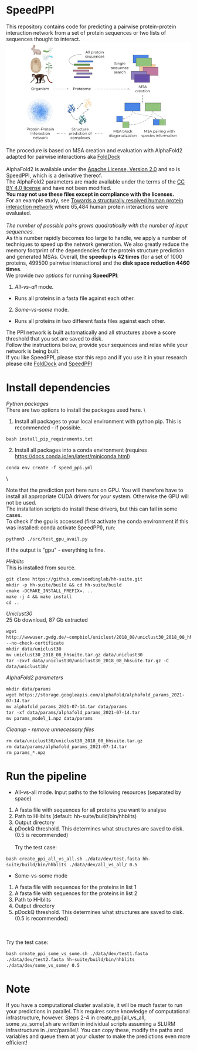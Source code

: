 # SpeedPPI

This repository contains code for predicting a pairwise protein-protein interaction network from a set of protein sequences or two lists of sequences thought to interact.
\
<img src="./procedure.jpg"/>
\
The procedure is based on MSA creation and evaluation with AlphaFold2 adapted for pairwise interactions aka [FoldDock](https://www.nature.com/articles/s41467-022-28865-w)
\
\
AlphaFold2 is available under the [Apache License, Version 2.0](http://www.apache.org/licenses/LICENSE-2.0) and so is SpeedPPI, which is a derivative thereof.  \
The AlphaFold2 parameters are made available under the terms of the [CC BY 4.0 license](https://creativecommons.org/licenses/by/4.0/legalcode) and have not been modified.
\
**You may not use these files except in compliance with the licenses.**
\
For an example study, see [Towards a structurally resolved human protein interaction network](https://www.nature.com/articles/s41594-022-00910-8) where 65,484 human protein interactions were evaluated.
\
\
*The number of possible pairs grows quadratically with the number of input sequences.* \
As this number rapidly becomes too large to handle, we apply a number of techniques to speed up the
network generation. We also greatly reduce the memory footprint of the dependencies for the protein structure prediction and generated MSAs. Overall, the **speedup is 42 times** (for a set of 1000 proteins, 499500 pairwise interactions) and the **disk space reduction 4460 times**.
\
We provide *two options* for running **SpeedPPI**:
1. *All-vs-all* mode.
- Runs all proteins in a fasta file against each other.
2. *Some-vs-some* mode.
- Runs all proteins in two different fasta files against each other.

The PPI network is built automatically and all structures above a score threshold that you set are
saved to disk.
\
Follow the instructions below, provide your sequences and relax while your network is being built.
\
If you like SpeedPPI, please star this repo and if you use it in your research please cite [FoldDock](https://www.nature.com/articles/s41467-022-28865-w) and [SpeedPPI](link)


# Install dependencies

*Python packages*
\
There are two options to install the packages used here. \

1. Install all packages to your local environment with python pip.
This is recommended - if possible.
```
bash install_pip_requirements.txt
```
2. Install all packages into a conda environment (requires https://docs.conda.io/en/latest/miniconda.html)
```
conda env create -f speed_ppi.yml
```
\

Note that the prediction part here runs on GPU. You will therefore have to install all appropriate CUDA drivers for your system. Otherwise the GPU will not be used. \
The installation scripts do install these drivers, but this can fail in some cases. \
To check if the gpu is accessed (first activate the conda environment if this was installed: conda activate SpeedPPI), run:
```
python3 ./src/test_gpu_avail.py
```
If the output is "gpu" - everything is fine.

*HHblits*
\
This is installed from source.
```
git clone https://github.com/soedinglab/hh-suite.git
mkdir -p hh-suite/build && cd hh-suite/build
cmake -DCMAKE_INSTALL_PREFIX=. ..
make -j 4 && make install
cd ..
```

*Uniclust30*
\
25 Gb download, 87 Gb extracted
```
wget http://wwwuser.gwdg.de/~compbiol/uniclust/2018_08/uniclust30_2018_08_hhsuite.tar.gz --no-check-certificate
mkdir data/uniclust30
mv uniclust30_2018_08_hhsuite.tar.gz data/uniclust30
tar -zxvf data/uniclust30/uniclust30_2018_08_hhsuite.tar.gz -C data/uniclust30/
```

*AlphaFold2 parameters*
```
mkdir data/params
wget https://storage.googleapis.com/alphafold/alphafold_params_2021-07-14.tar
mv alphafold_params_2021-07-14.tar data/params
tar -xf data/params/alphafold_params_2021-07-14.tar
mv params_model_1.npz data/params
```

*Cleanup - remove unnecessary files*
```
rm data/uniclust30/uniclust30_2018_08_hhsuite.tar.gz
rm data/params/alphafold_params_2021-07-14.tar
rm params_*.npz
```

# Run the pipeline

- All-vs-all mode. Input paths to the following resources (separated by space)
1. A fasta file with sequences for all proteins you want to analyse
2. Path to HHblits (default: hh-suite/build/bin/hhblits)
3. Output directory
4. pDockQ threshold. This determines what structures are saved to disk. (0.5 is recommended)
\
\
Try the test case:
```
bash create_ppi_all_vs_all.sh ./data/dev/test.fasta hh-suite/build/bin/hhblits ./data/dev/all_vs_all/ 0.5
```

- Some-vs-some mode
1. A fasta file with sequences for the proteins in list 1
1. A fasta file with sequences for the proteins in list 2
2. Path to HHblits
3. Output directory
4. pDockQ threshold. This determines what structures are saved to disk. (0.5 is recommended)

\
\
Try the test case:
```
bash create_ppi_some_vs_some.sh ./data/dev/test1.fasta ./data/dev/test2.fasta hh-suite/build/bin/hhblits ./data/dev/some_vs_some/ 0.5
```

# Note
If you have a computational cluster available, it will be much faster to run your predictions in parallel. This requires some knowledge of computational infrastructure, however. Steps 2-4 in create_ppi[all_vs_all, some_vs_some].sh are written in individual scripts assuming a SLURM infrastructure in ./src/parallel/. You can copy these, modify the paths and variables and queue them at your cluster to make the predictions even more efficient!
